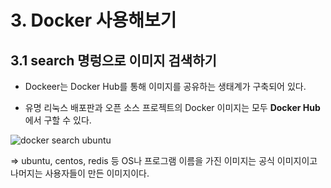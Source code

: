 # 3. Docker 사용해보기

## 3.1 search 명렁으로 이미지 검색하기

- Dockeer는 Docker Hub를 통해 이미지를 공유하는 생태계가 구축되어 있다.

- 유명 리눅스 배포판과 오픈 소스 프로젝트의 Docker 이미지는 모두 **Docker Hub**에서 구할 수 있다.

![docker search ubuntu](https://user-images.githubusercontent.com/59636424/127523007-bee7baeb-ee3e-4e97-a38e-5c09e1c8ccf3.PNG)

=> ubuntu, centos, redis 등 OS나 프로그램 이름을 가진 이미지는 공식 이미지이고 나머지는 사용자들이 만든 이미지이다.
